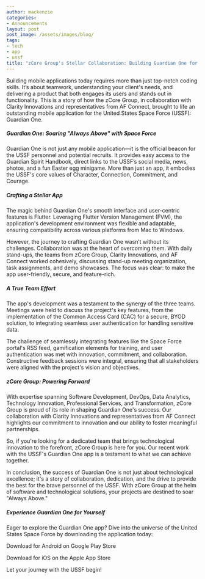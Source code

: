 ```yaml
---
author: mackenzie
categories:
- Announcements
layout: post
post_image: /assets/images/blog/
tags:
- tech
- app
- ussf
title: "zCore Group's Stellar Collaboration: Building Guardian One for the Space Force"
---
```


Building mobile applications today requires more than just top-notch coding skills. It’s about teamwork, understanding your client's needs, and delivering a product that both engages its users and stands out in functionality. This is a story of how the zCore Group, in collaboration with Clarity Innovations and representatives from AF Connect, brought to life an outstanding mobile application for the United States Space Force (USSF): Guardian One.

##### Guardian One: Soaring "Always Above" with Space Force
Guardian One is not just any mobile application—it is the official beacon for the USSF personnel and potential recruits. It provides easy access to the Guardian Spirit Handbook, direct links to the USSF’s social media, news, photos, and a fun Easter egg minigame. More than just an app, it embodies the USSF's core values of Character, Connection, Commitment, and Courage.

##### Crafting a Stellar App
The magic behind Guardian One's smooth interface and user-centric features is Flutter. Leveraging Flutter Version Management (FVM), the application's development environment was flexible and adaptable, ensuring compatibility across various platforms from Mac to Windows.

However, the journey to crafting Guardian One wasn’t without its challenges. Collaboration was at the heart of overcoming them. With daily stand-ups, the teams from zCore Group, Clarity Innovations, and AF Connect worked cohesively, discussing stand-up meeting organization, task assignments, and demo showcases. The focus was clear: to make the app user-friendly, secure, and feature-rich.

##### A True Team Effort
The app's development was a testament to the synergy of the three teams. Meetings were held to discuss the project's key features, from the implementation of the Common Access Card (CAC) for a secure, BYOD solution, to integrating seamless user authentication for handling sensitive data.

The challenge of seamlessly integrating features like the Space Force portal's RSS feed, gamification elements for training, and user authentication was met with innovation, commitment, and collaboration. Constructive feedback sessions were integral, ensuring that all stakeholders were aligned with the project's vision and objectives.

##### zCore Group: Powering Forward
With expertise spanning Software Development, DevOps, Data Analytics, Technology Innovation, Professional Services, and Transformation, zCore Group is proud of its role in shaping Guardian One's success. Our collaboration with Clarity Innovations and representatives from AF Connect highlights our commitment to innovation and our ability to foster meaningful partnerships.

So, if you're looking for a dedicated team that brings technological innovation to the forefront, zCore Group is here for you. Our recent work with the USSF's Guardian One app is a testament to what we can achieve together.

In conclusion, the success of Guardian One is not just about technological excellence; it's a story of collaboration, dedication, and the drive to provide the best for the brave personnel of the USSF. With zCore Group at the helm of software and technological solutions, your projects are destined to soar "Always Above."

##### Experience Guardian One for Yourself
Eager to explore the Guardian One app? Dive into the universe of the United States Space Force by downloading the application today:

Download for Android on Google Play Store

Download for iOS on the Apple App Store

Let your journey with the USSF begin!